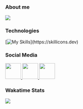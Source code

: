### About me
<p>
    <a href="https://github.com/MicheleRabesco/github-readme-stats">
        <img align="center" src="https://github-readme-stats-nu-self-16.vercel.app/api?username=MicheleRabesco&count_private=true&show_icons=true&theme=gruvbox" />
    </a>
</p>


### Technologies
[![My Skills](https://skillicons.dev/icons?i=idea,eclipse,vscode,androidstudio,mongodb,raspberrypi,arduino,)](https://skillicons.dev)

<!---
### Languages
[![My Skills](https://skillicons.dev/icons?i=java,c,cpp,mysql,html,)](https://skillicons.dev)
###
--->



### Social Media
<p>
    <a href="https://www.linkedin.com/in/michelerabesco/">
        <img height="50" src="https://skillicons.dev/icons?i=linkedin"/>
    </a>
    <a href="https://www.instagram.com/michelerabesco/">
        <img height="50" src="https://skillicons.dev/icons?i=instagram"/>
    </a>
    <a href="https://github.com/MicheleRabesco">
        <img height="50" src="https://skillicons.dev/icons?i=github"/>
    </a>
</p>




<!---
Maybe when I'll use more languages

![Top Langs](https://github-readme-stats-nu-self-16.vercel.app/api/top-langs/?username=MicheleRabesco&layout=compact)
--->


<!--- 

Just for links

[![GitHub](icons/github.png)](https://github.com/MicheleRabesco)
[![LinkedIn](icons/linkedin.png)](https://www.linkedin.com/in/michelerabesco/)
[![Twitter](icons/twitter.png)](https://twitter.com/thatkindofmike)
[![Instagram](icons/instagram.png)](https://www.instagram.com/michelerabesco/)
[![Facebook](icons/facebook.png)](https://www.facebook.com/MicheleRabesco16/)
--->


<!--- 
This works, I have to find a way to fix it

**Social Media:**

<a href="https://www.linkedin.com/in/michelerabesco/">
    <img height="50" src="https://cdn2.iconfinder.com/data/icons/social-icon-3/512/social_style_3_in-306.png"/>
</a>
--->


### Wakatime Stats
<a href="https://github.com/MicheleRabesco/github-readme-stats">
  <img align="center" src="https://github-readme-stats-nu-self-16.vercel.app/api/wakatime?username=@MicheleRabesco&v=2"/>
</a>

